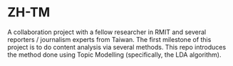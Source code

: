 # ZH-TM
A collaboration project with a fellow researcher in RMIT and several reporters / journalism experts from Taiwan. The first milestone of this project is to do content analysis via several methods. This repo introduces the method done using Topic Modelling (specifically, the LDA algorithm). 
